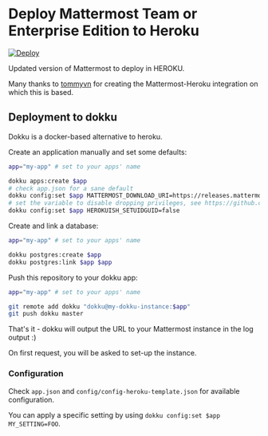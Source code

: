 # Deploy Mattermost Team or Enterprise Edition to Heroku

[![Deploy](https://www.herokucdn.com/deploy/button.svg)](https://heroku.com/deploy)

Updated version of Mattermost to deploy in HEROKU. 

Many thanks to [tommyvn](https://github.com/tommyvn) for creating the Mattermost-Heroku integration on which this is based. 

## Deployment to dokku

Dokku is a docker-based alternative to heroku.

Create an application manually and set some defaults:

```bash
app="my-app" # set to your apps' name

dokku apps:create $app
# check app.json for a sane default
dokku config:set $app MATTERMOST_DOWNLOAD_URI=https://releases.mattermost.com/5.32.1/mattermost-5.32.1-linux-amd64.tar.gz
# set the variable to disable dropping privileges, see https://github.com/gliderlabs/herokuish/blob/master/README.md#using-herokuish
dokku config:set $app HEROKUISH_SETUIDGUID=false
```

Create and link a database:

```bash
app="my-app" # set to your apps' name

dokku postgres:create $app
dokku postgres:link $app $app
```

Push this repository to your dokku app:

```bash
app="my-app" # set to your apps' name

git remote add dokku "dokku@my-dokku-instance:$app"
git push dokku master
```

That's it - dokku will output the URL to your Mattermost instance in the log output :)

On first request, you will be asked to set-up the instance.

### Configuration

Check `app.json` and `config/config-heroku-template.json` for available configuration.

You can apply a specific setting by using `dokku config:set $app MY_SETTING=FOO`.
